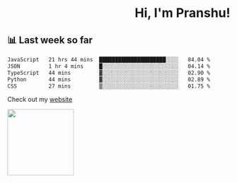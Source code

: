<div align="right" >
   
   <H1>Hi, I'm Pranshu!</H1>

</div>

## 📊 Last week so far
<!--START_SECTION:waka-->

```txt
JavaScript   21 hrs 44 mins  █████████████████████░░░░   84.04 %
JSON         1 hr 4 mins     █░░░░░░░░░░░░░░░░░░░░░░░░   04.14 %
TypeScript   44 mins         ▓░░░░░░░░░░░░░░░░░░░░░░░░   02.90 %
Python       44 mins         ▓░░░░░░░░░░░░░░░░░░░░░░░░   02.89 %
CSS          27 mins         ▒░░░░░░░░░░░░░░░░░░░░░░░░   01.75 %
```

<!--END_SECTION:waka-->

Check out my [website](https://pranshu05.vercel.app)

<img align="left" width="150" src="https://user-images.githubusercontent.com/70943732/209951571-93b7afe5-f523-4683-b725-5d94b287e94e.png">

